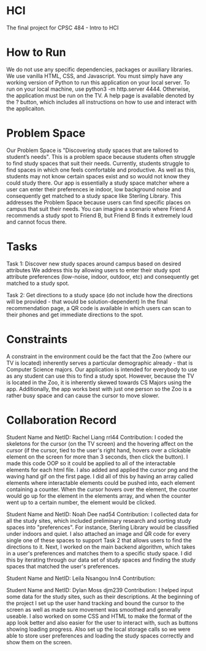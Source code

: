 # HCI
The final project for CPSC 484 - Intro to HCI

# How to Run
We do not use any specific dependencies, packages or auxiliary libraries. We use vanilla HTML, CSS, and Javascript. You must simply have any working version of Python to run this application on your local server. To run on your local machine, use python3 -m http.server 4444. Otherwise, the application must be run on the TV. A help page is available denoted by the ? button, which includes all instructions on how to use and interact with the applicaiton. 

# Problem Space
Our Problem Space is "Discovering study spaces that are tailored to student’s needs". This is a problem space because students often struggle to find study spaces that suit their needs. Currently, students struggle to find spaces in which one feels comfortable and productive. As well as this, students may not know certain spaces exist and so would not know they could study there. Our app is essentially a study space matcher where a user can enter their preferences ie indoor, low background noise and consequently get matched to a study space like Sterling Library. This addresses the Problem Space because users can find specific places on campus that suit their needs. You can imagine a scenario where Friend A recommends a study spot to Friend B, but Friend B finds it extremely loud and cannot focus there. 

# Tasks
Task 1:
Discover new study spaces around campus based on desired attributes 
We address this by allowing users to enter their study spot attribute preferences (low-noise, indoor, outdoor, etc) and consequently get matched to a study spot.

Task 2:
Get directions to a study space (do not include how the directions will be provided - that would be solution-dependent)
In the final recommendation page, a QR code is available in which users can scan to their phones and get immediate directions to the spot. 

# Constraints
A constraint in the environment could be the fact that the Zoo (where our TV is located) inherently serves a particular demographic already - that is Computer Science majors. Our application is intended for everybody to use as any student can use this to find a study spot. However, because the TV is located in the Zoo, it is inherently skewed towards CS Majors using the app. Additionally, the app works best with just one person so the Zoo is a rather busy space and can cause the cursor to move slower. 

# Collaboration Record
Student Name and NetID: Rachel Liang rrl44
Contribution: I coded the skeletons for the cursor (on the TV screen) and the hovering affect on the cursor (if the cursor, tied to the user's right hand, hovers over a clickable element on the screen for more than 3 seconds, then click the button). I made this code OOP so it could be applied to all of the interactable elements for each html file. I also added and applied the cursor png and the waving hand gif on the first page. I did all of this by having an array called elements where interactable elements could be pushed into, each element containing a counter. When the cursor hovers over the element, the counter would go up for the element in the elements array, and when the counter went up to a certain number, the element would be clicked.

Student Name and NetID: Noah Dee nad54
Contribution: I collected data for all the study sites, which included preliminary research and sorting study spaces into "preferences". For instance, Sterling Library would be classified under indoors and quiet. I also attached an image and QR code for every single one of these spaces to support Task 2 that allows users to find the directions to it. Next, I worked on the main backend algorithm, which takes in a user's preferences and matches them to a specific study space. I did this by iterating through our data set of study spaces and finding the study spaces that matched the user's preferences.

Student Name and NetID: Leila Nsangou lnn4
Contribution:

Student Name and NetID: Dylan Moss djm239
Contribution: I helped input some data for the study sites, such as their descriptions. At the beginning of the project I set up the user hand tracking and bound the cursor to the screen as well as made sure movement was smoothed and generally useable. I also worked on some CSS and HTML to make the format of the app look better and also easier for the user to interact with, such as buttons showing loading progress. Also set up the local storage calls so we were able to store user preferences and loading the study spaces correctly and show them on the screen.